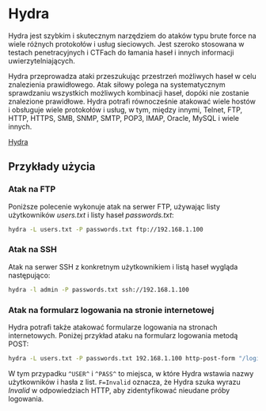 # Hydra

Hydra jest szybkim i skutecznym narzędziem do ataków typu brute force na wiele różnych protokołów i usług sieciowych. Jest szeroko stosowana w testach penetracyjnych i CTFach do łamania haseł i innych informacji uwierzytelniających.

Hydra przeprowadza ataki przeszukując przestrzeń możliwych haseł w celu znalezienia prawidłowego. Atak siłowy polega na systematycznym sprawdzaniu wszystkich możliwych kombinacji haseł, dopóki nie zostanie znalezione prawidłowe. Hydra potrafi równocześnie atakować wiele hostów i obsługuje wiele protokołów i usług, w tym, między innymi, Telnet, FTP, HTTP, HTTPS, SMB, SNMP, SMTP, POP3, IMAP, Oracle, MySQL i wiele innych.

[Hydra](https://www.kali.org/tools/hydra/)

## Przykłady użycia

### Atak na FTP

Poniższe polecenie wykonuje atak na serwer FTP, używając listy użytkowników *users.txt* i listy haseł *passwords.txt*:

```bash
hydra -L users.txt -P passwords.txt ftp://192.168.1.100
```

### Atak na SSH

Atak na serwer SSH z konkretnym użytkownikiem i listą haseł wygląda następująco:

```bash
hydra -l admin -P passwords.txt ssh://192.168.1.100
```

### Atak na formularz logowania na stronie internetowej

Hydra potrafi także atakować formularze logowania na stronach internetowych. Poniżej przykład ataku na formularz logowania metodą POST:

```bash
hydra -L users.txt -P passwords.txt 192.168.1.100 http-post-form "/login:username=^USER^&password=^PASS^:F=Invalid"
```

W tym przypadku `^USER^` i `^PASS^` to miejsca, w które Hydra wstawia nazwy użytkowników i hasła z list. `F=Invalid` oznacza, że Hydra szuka wyrazu *Invalid* w odpowiedziach HTTP, aby zidentyfikować nieudane próby logowania.
